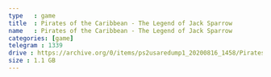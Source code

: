 ```yaml
---
type   : game
title  : Pirates of the Caribbean - The Legend of Jack Sparrow
name   : Pirates of the Caribbean - The Legend of Jack Sparrow
categories: [game]
telegram : 1339
drive : https://archive.org/0/items/ps2usaredump1_20200816_1458/Pirates%20of%20the%20Caribbean%20-%20The%20Legend%20of%20Jack%20Sparrow.7z
size : 1.1 GB
---
```



